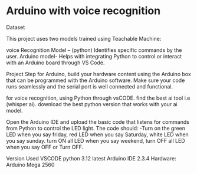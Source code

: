 # Arduino with voice recognition
Dataset

This project uses two models trained using Teachable Machine:

voice Recognition Model – (python) Identifies specific commands by the user.
Arduino model- Helps with integrating Python to control or interact with an Arduino board through VS Code.

Project Step
for Arduino, build your hardware content using the Arduino box that can be programmed with the Arduino software.
Make sure your code runs seamlessly and the serial port is well connected and functional.

for voice recognition, using Python through vsCODE. find the best ai tool i.e (whisper ai).
download the best python version that works with your ai model. 

Open the Arduino IDE and upload the basic code that listens for commands from Python to control the LED light.
The code should: -Turn on the green LED when you say friday, 
red LED when you say Saturday, white LED when you say sunday.
turn ON all LED when you say weekend, 
turn OFF all LED when you say OFF or Turn OFF.

Version Used
VSCODE python 3.12
latest Arduino IDE 2.3.4 
Hardware: Arduino Mega 2560



